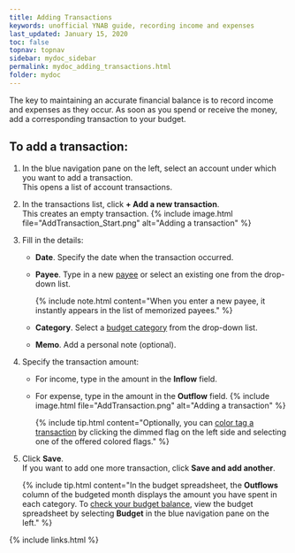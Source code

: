 ```yaml
---
title: Adding Transactions
keywords: unofficial YNAB guide, recording income and expenses
last_updated: January 15, 2020
toc: false
topnav: topnav
sidebar: mydoc_sidebar
permalink: mydoc_adding_transactions.html
folder: mydoc
---
```


The key to maintaining an accurate financial balance is to record income and expenses as they occur. As soon as you spend or receive the money, add a corresponding transaction to your budget.

## To add a transaction:

1.  In the blue navigation pane on the left, select an account under which you want to add a transaction. <br/>This opens a list of account transactions.

2.  In the transactions list, click **+ Add a new transaction**. <br/>This creates an empty transaction.
      {% include image.html file="AddTransaction_Start.png" alt="Adding a transaction" %}

3.  Fill in the details:
    *  **Date**. Specify the date when the transaction occurred.
    *  **Payee**. Type in a new [payee](mydoc_about_payees) or select an existing one from the drop-down list.

        {% include note.html content="When you enter a new payee, it instantly appears in the list of memorized payees." %}

    *  **Category**. Select a [budget category](mydoc_creating_categories) from the drop-down list.
    *  **Memo**. Add a personal note (optional).

4.  Specify the transaction amount:
    *  For income, type in the amount in the **Inflow** field.
    *  For expense, type in the amount in the **Outflow** field.
        {% include image.html file="AddTransaction.png" alt="Adding a transaction" %}

        {% include tip.html content="Optionally, you can [color tag a transaction](mydoc_tagging_transactions) by clicking the dimmed flag on the left side and selecting one of the offered colored flags." %}

5.  Click **Save**. <br/>If you want to add one more transaction, click **Save and add another**.

    {% include tip.html content="In the budget spreadsheet, the **Outflows** column of the budgeted month displays the amount you have spent in each category. To [check your budget balance](mydoc_budget_balance#to-check-your-budget-balance), view the budget spreadsheet by selecting **Budget** in the blue navigation pane on the left." %}

{% include links.html %}
